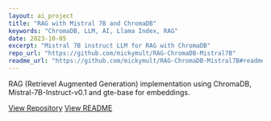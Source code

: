 ```yaml
---
layout: ai_project
title: "RAG with Mistral 7B and ChromaDB"
keywords: "ChromaDB, LLM, AI, Llama Index, RAG"
date: 2023-10-05
excerpt: "Mistral 7B instruct LLM for RAG with ChromaDB"
repo_url: "https://github.com/mickymult/RAG-ChromaDB-Mistral7B"
readme_url: "https://github.com/mickymult/RAG-ChromaDB-Mistral7B#readme"
---
```


RAG (Retrievel Augmented Generation) implementation using ChromaDB, Mistral-7B-Instruct-v0.1 and gte-base for embeddings.

<a href="{{ page.repo_url }}" target="_blank">View Repository</a>
<a href="{{ page.readme_url }}" target="_blank">View README</a>

